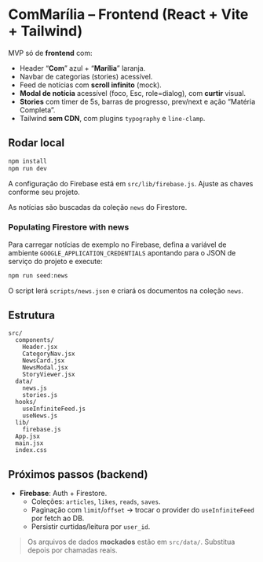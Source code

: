 # ComMarília – Frontend (React + Vite + Tailwind)

MVP só de **frontend** com:
- Header “**Com**” azul + “**Marília**” laranja.
- Navbar de categorias (stories) acessível.
- Feed de notícias com **scroll infinito** (mock).
- **Modal de notícia** acessível (foco, Esc, role=dialog), com **curtir** visual.
- **Stories** com timer de 5s, barras de progresso, prev/next e ação “Matéria Completa”.
- Tailwind **sem CDN**, com plugins `typography` e `line-clamp`.

## Rodar local
```bash
npm install
npm run dev
```

A configuração do Firebase está em `src/lib/firebase.js`. Ajuste as chaves conforme seu projeto.

As notícias são buscadas da coleção `news` do Firestore.

### Populating Firestore with news

Para carregar notícias de exemplo no Firebase, defina a variável de ambiente `GOOGLE_APPLICATION_CREDENTIALS` apontando para o JSON de serviço do projeto e execute:

```bash
npm run seed:news
```
O script lerá `scripts/news.json` e criará os documentos na coleção `news`.


## Estrutura
```
src/
  components/
    Header.jsx
    CategoryNav.jsx
    NewsCard.jsx
    NewsModal.jsx
    StoryViewer.jsx
  data/
    news.js
    stories.js
  hooks/
    useInfiniteFeed.js
    useNews.js
  lib/
    firebase.js
  App.jsx
  main.jsx
  index.css
```

## Próximos passos (backend)
- **Firebase**: Auth + Firestore.
  - Coleções: `articles`, `likes`, `reads`, `saves`.
  - Paginação com `limit`/`offset` → trocar o provider do `useInfiniteFeed` por fetch ao DB.
  - Persistir curtidas/leitura por `user_id`.

> Os arquivos de dados **mockados** estão em `src/data/`. Substitua depois por chamadas reais.
